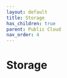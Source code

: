 ```yaml
---
layout: default
title: Storage
has_children: true
parent: Public Cloud
nav_order: 4
---
```


# Storage